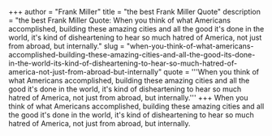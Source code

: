 +++
author = "Frank Miller"
title = "the best Frank Miller Quote"
description = "the best Frank Miller Quote: When you think of what Americans accomplished, building these amazing cities and all the good it's done in the world, it's kind of disheartening to hear so much hatred of America, not just from abroad, but internally."
slug = "when-you-think-of-what-americans-accomplished-building-these-amazing-cities-and-all-the-good-its-done-in-the-world-its-kind-of-disheartening-to-hear-so-much-hatred-of-america-not-just-from-abroad-but-internally"
quote = '''When you think of what Americans accomplished, building these amazing cities and all the good it's done in the world, it's kind of disheartening to hear so much hatred of America, not just from abroad, but internally.'''
+++
When you think of what Americans accomplished, building these amazing cities and all the good it's done in the world, it's kind of disheartening to hear so much hatred of America, not just from abroad, but internally.
